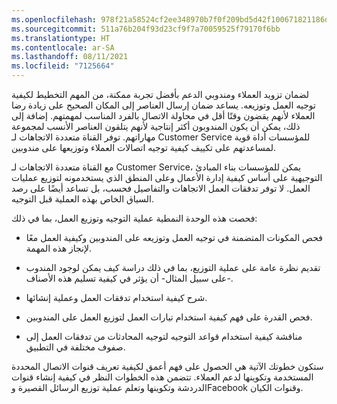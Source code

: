 ```yaml
---
ms.openlocfilehash: 978f21a58524cf2ee348970b7f0f209bd5d42f100671821186d1a5cdffa6e3c3
ms.sourcegitcommit: 511a76b204f93d23cf9f7a70059525f79170f6bb
ms.translationtype: HT
ms.contentlocale: ar-SA
ms.lasthandoff: 08/11/2021
ms.locfileid: "7125664"
---
```

لضمان تزويد العملاء ومندوبي الدعم بأفضل تجربة ممكنة، من المهم التخطيط لكيفية توجيه العمل وتوزيعه. يساعد ضمان إرسال العناصر إلى المكان الصحيح على زيادة رضا العملاء لأنهم يقضون وقتًا أقل في محاولة الاتصال بالفرد المناسب لمهمتهم. إضافة إلى ذلك، يمكن أن يكون المندوبون أكثر إنتاجية لأنهم يتلقون العناصر الأنسب لمجموعة مهاراتهم.
توفر القناة متعددة الاتجاهات لـ Customer Service للمؤسسات أداة قوية لمساعدتهم على تكييف كيفية توجيه اتصالات العملاء وتوزيعها على مندوبين.

مع القناة متعددة الاتجاهات لـ Customer Service، يمكن للمؤسسات بناء المبادئ التوجيهية على أساس كيفية إدارة الأعمال وعلى المنطق الذي يستخدمونه لتوزيع عمليات العمل. لا توفر تدفقات العمل الاتجاهات والتفاصيل فحسب، بل تساعد أيضًا على رصد السياق الخاص بهذه العملية قبل التوجيه.

فحصت هذه الوحدة النمطية عملية التوجيه وتوزيع العمل، بما في ذلك:

-   فحص المكونات المتضمنة في توجيه العمل وتوزيعه على المندوبين وكيفية العمل معًا لإنجاز هذه المهمة.

-   تقديم نظرة عامة على عملية التوزيع، بما في ذلك دراسة كيف يمكن لوجود المندوب -على سبيل المثال- أن يؤثر في كيفية تسليم هذه الأصناف.

-   شرح كيفية استخدام تدفقات العمل وعملية إنشائها.

-   فحص القدرة على فهم كيفية استخدام تيارات العمل لتوزيع العمل على المندوبين.

-   مناقشة كيفية استخدام قواعد التوجيه لتوجيه المحادثات من تدفقات العمل إلى صفوف مختلفة في التطبيق.

ستكون خطوتك الآتية هي الحصول على فهم أعمق لكيفية تعريف قنوات الاتصال المحددة المستخدمة وتكوينها لدعم العملاء. تتضمن هذه الخطوات النظر في كيفية إنشاء قنوات الدردشة وتكوينها وتعلم عملية توزيع الرسائل القصيرة وFacebook وقنوات الكيان.

